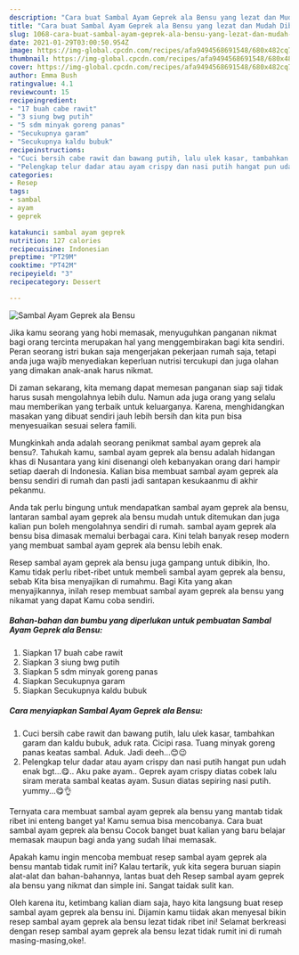 ```yaml
---
description: "Cara buat Sambal Ayam Geprek ala Bensu yang lezat dan Mudah Dibuat"
title: "Cara buat Sambal Ayam Geprek ala Bensu yang lezat dan Mudah Dibuat"
slug: 1068-cara-buat-sambal-ayam-geprek-ala-bensu-yang-lezat-dan-mudah-dibuat
date: 2021-01-29T03:00:50.954Z
image: https://img-global.cpcdn.com/recipes/afa9494568691548/680x482cq70/sambal-ayam-geprek-ala-bensu-foto-resep-utama.jpg
thumbnail: https://img-global.cpcdn.com/recipes/afa9494568691548/680x482cq70/sambal-ayam-geprek-ala-bensu-foto-resep-utama.jpg
cover: https://img-global.cpcdn.com/recipes/afa9494568691548/680x482cq70/sambal-ayam-geprek-ala-bensu-foto-resep-utama.jpg
author: Emma Bush
ratingvalue: 4.1
reviewcount: 15
recipeingredient:
- "17 buah cabe rawit"
- "3 siung bwg putih"
- "5 sdm minyak goreng panas"
- "Secukupnya garam"
- "Secukupnya kaldu bubuk"
recipeinstructions:
- "Cuci bersih cabe rawit dan bawang putih, lalu ulek kasar, tambahkan garam dan kaldu bubuk, aduk rata. Cicipi rasa. Tuang minyak goreng panas keatas sambal. Aduk. Jadi deeh...😊😉"
- "Pelengkap telur dadar atau ayam crispy dan nasi putih hangat pun udah enak bgt...😋.. Aku pake ayam.. Geprek ayam crispy diatas cobek lalu siram merata sambal keatas ayam. Susun diatas sepiring nasi putih. yummy...😋👌"
categories:
- Resep
tags:
- sambal
- ayam
- geprek

katakunci: sambal ayam geprek 
nutrition: 127 calories
recipecuisine: Indonesian
preptime: "PT29M"
cooktime: "PT42M"
recipeyield: "3"
recipecategory: Dessert

---
```



![Sambal Ayam Geprek ala Bensu](https://img-global.cpcdn.com/recipes/afa9494568691548/680x482cq70/sambal-ayam-geprek-ala-bensu-foto-resep-utama.jpg)

Jika kamu seorang yang hobi memasak, menyuguhkan panganan nikmat bagi orang tercinta merupakan hal yang menggembirakan bagi kita sendiri. Peran seorang istri bukan saja mengerjakan pekerjaan rumah saja, tetapi anda juga wajib menyediakan keperluan nutrisi tercukupi dan juga olahan yang dimakan anak-anak harus nikmat.

Di zaman  sekarang, kita memang dapat memesan panganan siap saji tidak harus susah mengolahnya lebih dulu. Namun ada juga orang yang selalu mau memberikan yang terbaik untuk keluarganya. Karena, menghidangkan masakan yang dibuat sendiri jauh lebih bersih dan kita pun bisa menyesuaikan sesuai selera famili. 



Mungkinkah anda adalah seorang penikmat sambal ayam geprek ala bensu?. Tahukah kamu, sambal ayam geprek ala bensu adalah hidangan khas di Nusantara yang kini disenangi oleh kebanyakan orang dari hampir setiap daerah di Indonesia. Kalian bisa membuat sambal ayam geprek ala bensu sendiri di rumah dan pasti jadi santapan kesukaanmu di akhir pekanmu.

Anda tak perlu bingung untuk mendapatkan sambal ayam geprek ala bensu, lantaran sambal ayam geprek ala bensu mudah untuk ditemukan dan juga kalian pun boleh mengolahnya sendiri di rumah. sambal ayam geprek ala bensu bisa dimasak memalui berbagai cara. Kini telah banyak resep modern yang membuat sambal ayam geprek ala bensu lebih enak.

Resep sambal ayam geprek ala bensu juga gampang untuk dibikin, lho. Kamu tidak perlu ribet-ribet untuk membeli sambal ayam geprek ala bensu, sebab Kita bisa menyajikan di rumahmu. Bagi Kita yang akan menyajikannya, inilah resep membuat sambal ayam geprek ala bensu yang nikamat yang dapat Kamu coba sendiri.

<!--inarticleads1-->

##### Bahan-bahan dan bumbu yang diperlukan untuk pembuatan Sambal Ayam Geprek ala Bensu:

1. Siapkan 17 buah cabe rawit
1. Siapkan 3 siung bwg putih
1. Siapkan 5 sdm minyak goreng panas
1. Siapkan Secukupnya garam
1. Siapkan Secukupnya kaldu bubuk




<!--inarticleads2-->

##### Cara menyiapkan Sambal Ayam Geprek ala Bensu:

1. Cuci bersih cabe rawit dan bawang putih, lalu ulek kasar, tambahkan garam dan kaldu bubuk, aduk rata. Cicipi rasa. Tuang minyak goreng panas keatas sambal. Aduk. Jadi deeh...😊😉
1. Pelengkap telur dadar atau ayam crispy dan nasi putih hangat pun udah enak bgt...😋.. Aku pake ayam.. Geprek ayam crispy diatas cobek lalu siram merata sambal keatas ayam. Susun diatas sepiring nasi putih. yummy...😋👌




Ternyata cara membuat sambal ayam geprek ala bensu yang mantab tidak ribet ini enteng banget ya! Kamu semua bisa mencobanya. Cara buat sambal ayam geprek ala bensu Cocok banget buat kalian yang baru belajar memasak maupun bagi anda yang sudah lihai memasak.

Apakah kamu ingin mencoba membuat resep sambal ayam geprek ala bensu mantab tidak rumit ini? Kalau tertarik, yuk kita segera buruan siapin alat-alat dan bahan-bahannya, lantas buat deh Resep sambal ayam geprek ala bensu yang nikmat dan simple ini. Sangat taidak sulit kan. 

Oleh karena itu, ketimbang kalian diam saja, hayo kita langsung buat resep sambal ayam geprek ala bensu ini. Dijamin kamu tiidak akan menyesal bikin resep sambal ayam geprek ala bensu lezat tidak ribet ini! Selamat berkreasi dengan resep sambal ayam geprek ala bensu lezat tidak rumit ini di rumah masing-masing,oke!.


